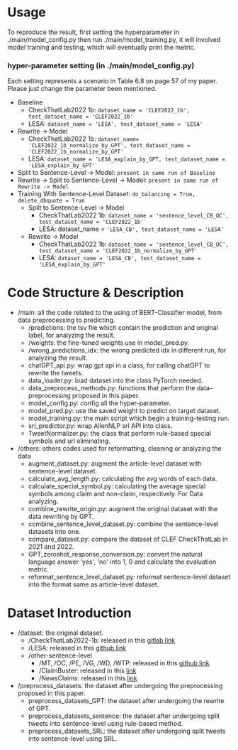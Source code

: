 # Usage
To reproduce the result, first setting the hyperparameter in ./main/model_config.py then run ./main/model_training.py, it will involved model training and testing, which will eventually print the metric.

### hyper-parameter setting (in ./main/model_config.py)
Each setting represents a scenario in Table 6.8 on page 57 of my paper. Please just change the parameter been mentioned.
- Baseline
  - CheckThatLab2022 1b: ```dataset_name = 'CLEF2022_1b', test_dataset_name = 'CLEF2022_1b'```
  - LESA: ```dataset_name = 'LESA', test_dataset_name = 'LESA'```
- Rewrite -> Model
  - CheckThatLab2022 1b: ```dataset_name= 'CLEF2022_1b_normalize_by_GPT', test_dataset_name = 'CLEF2022_1b_normalize_by_GPT'```
  - LESA: ```dataset_name = 'LESA_explain_by_GPT, test_dataset_name = 'LESA_explain_by_GPT'```
- Split to Sentence-Level -> Model: ```present in same run of Baseline``` 
- Rewrite -> Split to Sentence-Level -> Model: ```present in same run of Rewrite -> Model```
- Training With Sentence-Level Dataset: ```do_balancing = True, delete_dbquote = True```
  - Split to Sentence-Level -> Model
    - CheckThatLab2022 1b: ```dataset_name = 'sentence_level_CB_OC', test_dataset_name = 'CLEF2022_1b'```
    - LESA: dataset_name = ```'LESA_CB', test_dataset_name = 'LESA'```
  - Rewrite -> Model
    - CheckThatLab2022 1b: ```dataset_name = 'sentence_level_CB_OC', test_dataset_name = 'CLEF2022_1b_normalize_by_GPT'```
    - LESA: ```dataset_name = 'LESA_CB', test_dataset_name = 'LESA_explain_by_GPT'```


# Code Structure & Description
- /main: all the code related to the using of BERT-Classifier model, from data preprocessing to predicting.
  - /predictions: the tsv file which contain the prediction and original label, for analyzing the result.
  - /weights: the fine-tuned weights use in model_pred.py.
  - /wrong_predictions_idx: the wrong predicted idx in different run, for analyzing the result.
  - chatGPT_api.py: wrap gpt api in a class, for calling chatGPT to rewrite the tweets.
  - data_loader.py: load dataset into the class PyTorch needed.
  - data_preprocess_methods.py: functions that perform the data-preprocessing proposed in this paper.
  - model_config.py: config all the hyper-parameter.
  - model_pred.py: use the saved weight to predict on target dataset.
  - model_training.py: the main script which begin a training-testing run.
  - srl_predictor.py: wrap AllenNLP srl API into class.
  - TweetNormalizer.py: the class that perform rule-based special symbols and url eliminating. 
- /others: others codes used for reformatting, cleaning or analyzing the data
  - augment_dataset.py: augment the article-level dataset with sentence-level dataset.
  - calculate_avg_length.py: calculating the avg words of each data.
  - calculate_special_symbol.py: calculating the average special symbols among claim and non-claim, respectively. For Data analyzing.
  - combine_rewrite_origin.py: augment the original dataset with the data rewriting by GPT.
  - combine_sentence_level_dataset.py: combine the sentence-level datasets into one.
  - compare_dataset.py: compare the dataset of CLEF CheckThatLab in 2021 and 2022.
  - GPT_zeroshot_response_conversion.py: convert the natural language answer 'yes', 'no' into 1, 0 and calculate the evaluation metric.
  - reformat_sentence_level_dataset.py: reformat sentence-level dataset into the format same as article-level dataset.
  
  
# Dataset Introduction
- /dataset: the original dataset.
  - /CheckThatLab2022-1b: released in this [gitlab link](https://gitlab.com/checkthat_lab/clef2022-checkthat-lab/clef2022-checkthat-lab/-/tree/main/task1/data/subtasks-english) 
  - /LESA: released in this [github link](https://github.com/LCS2-IIITD/LESA-EACL-2021/tree/main/data)
  - /other-sentence-level
    - /MT, /OC, /PE, /VG, /WD, /WTP: released in this [github link](https://github.com/LCS2-IIITD/LESA-EACL-2021/tree/main/data)
    - /ClaimBuster: released in this [link](https://zenodo.org/record/3836810#.YwSJzHZByUl)
    - /NewsClaims: released in this [link](https://drive.google.com/file/d/1jlQ0kQLS0kLbrXIC1fh6oT2HsWppx5QT/view)
- /preprocess_datasets: the dataset after undergoing the preprocessing proposed in this paper.
  - preprocess_datasets_GPT: the dataset after undergoing the rewrite of GPT.
  - preprocess_datasets_sentence: the dataset after undergoing split tweets into sentence-level using rule-based method.
  - preprocess_datasets_SRL: the dataset after undergoing split tweets into sentence-level using SRL.